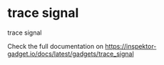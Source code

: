# trace signal

trace signal

Check the full documentation on https://inspektor-gadget.io/docs/latest/gadgets/trace_signal
